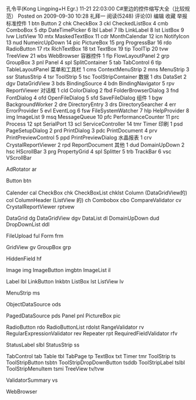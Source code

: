 孔令平(Kong Lingping+H Egr.) 11-21 22:03:00
C#里边的控件缩写大全（比较规范）
Posted on 2009-09-30 10:28 礼拜一 阅读(5248) 评论(0) 编辑 收藏 举报
标准控件
1 btn Button
2 chk CheckBox
3 ckl CheckedListBox
4 cmb ComboBox
5 dtp DateTimePicker
6 lbl Label
7 llb LinkLabel
8 lst ListBox
9 lvw ListView
10 mtx MaskedTextBox
11 cdr MonthCalendar
12 icn NotifyIcon
13 nud NumeircUpDown
14 pic PictureBox
15 prg ProgressBar
16 rdo RadioButton
17 rtx RichTextBox
18 txt TextBox
19 tip ToolTip
20 tvw TreeView
21 wbs WebBrowser
容器控件
1 flp FlowLayoutPanel
2 grp GroupBox
3 pnl Panel
4 spl SplitContainer
5 tab TabControl
6 tlp TableLayoutPanel
菜单和工具栏
1 cms ContextMenuStrip
2 mns MenuStrip
3 ssr StatusStrip
4 tsr ToolStrip
5 tsc ToolStripContainer
数据
1 dts DataSet
2 dgv DataGridView
3 bds BindingSource
4 bdn BindingNavigator
5 rpv ReportViewer
对话框
1 cld ColorDialog
2 fbd FolderBrowserDialog
3 fnd FontDialog
4 ofd OpenFileDialog
5 sfd SaveFileDialog
组件
1 bgw BackgroundWorker
2 dre DirectoryEntry
3 drs DirectorySearcher
4 err ErrorProvider
5 evl EventLog
6 fsw FileSystemWatcher
7 hlp HelpProvider
8 img ImageList
9 msq MessageQueue
10 pfc PerformanceCounter
11 prc Process
12 spt SerialPort
13 scl ServiceController
14 tmr Timer
印刷
1 psd PageSetupDialog
2 prd PrintDialog
3 pdc PrintDocument
4 prv PrintPreviewControl
5 ppd PrintPreviewDialog
水晶报表
1 crv CrystalReportViewer
2 rpd ReportDocument
其他
1 dud DomainUpDown
2 hsc HScrollBar
3 prg PropertyGrid
4 spl Splitter
5 trb TrackBar
6 vsc VScrollBar
<!--------------A----------------->
AdRotator          ar


<!--------------B----------------->
Button           btn


<!--------------C----------------->
Calender          cal
CheckBox          chk
CheckBoxList        chklst
Column (DataGridView的)   col
ColumnHeader (ListView 的) ch
Combobox          cbo
CompareValidator      cv
CrystalReportViewer     rptvew


<!--------------D----------------->
DataGrid          dg
DataGridView        dgv
DataList          dl
DomainUpDown        dud
DropDownList        ddl


<!--------------F----------------->
FileUpload         ful
Form            frm


<!--------------G----------------->
GridView          gv
GroupBox          grp


<!--------------H----------------->
HiddenField         hf


<!--------------I----------------->
Image            img
ImageButton         imgbtn
ImageList          il


<!--------------L----------------->
Label            lbl
LinkButton         lnkbtn
ListBox           lst
ListView          lv


<!--------------M----------------->
MenuStrip          ms


<!--------------O----------------->
ObjectDataSource      ods


<!--------------P----------------->
PagedDataSource       pds
Panel            pnl
PictureBox         pic

<!--------------R----------------->
RadioButton         rdo
RadioButtonList       rdolst
RangeValidator       rv
RegularExpressionValidator rev
Repeater          rpt
RequiredFieldValidator   rfv


<!--------------S----------------->
StatusLabel         slbl
StatusStrip         ss

<!--------------T----------------->
TabControl         tab
Table            tbl
TabPage           tp
TextBox           txt
Timer            tmr
ToolStrip          ts
ToolStripButton       tsbtn
ToolStripDropDownButton   tsddb
ToolStripLabel       tslbl
ToolStripMenuItem      tsmi
TreeView          tv/tvw


<!--------------V----------------->
ValidatorSummary      vs


<!--------------W----------------->
WebBrowser


